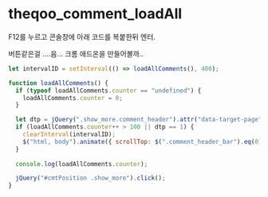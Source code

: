# theqoo_comment_loadAll

F12를 누르고 콘솔창에 아래 코드를 복붙한뒤 엔터.


버튼같은걸 ....음... 크롬 애드온을 만들어볼까..

``` js
let intervalID = setInterval(() => loadAllComments(), 400);

function loadAllComments() {
  if (typeof loadAllComments.counter == "undefined") {
    loadAllComments.counter = 0;
  }

  let dtp = jQuery(".show_more.comment_header").attr("data-target-page");
  if (loadAllComments.counter++ > 100 || dtp == 1) {
    clearInterval(intervalID);
    $("html, body").animate({ scrollTop: $(".comment_header_bar").eq(0).offset().top - 200 }, 2000);
  }
  
  console.log(loadAllComments.counter);

  jQuery("#cmtPosition .show_more").click();
}
```
